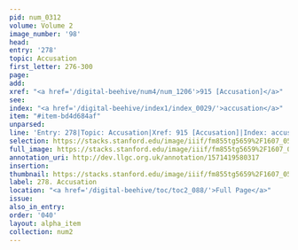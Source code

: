 ```yaml
---
pid: num_0312
volume: Volume 2
image_number: '98'
head: 
entry: '278'
topic: Accusation
first_letter: 276-300
page: 
add: 
xref: "<a href='/digital-beehive/num4/num_1206'>915 [Accusation]</a>"
see: 
index: "<a href='/digital-beehive/index1/index_0029/'>accusation</a>"
item: "#item-bd4d684af"
unparsed: 
line: 'Entry: 278|Topic: Accusation|Xref: 915 [Accusation]|Index: accusation|#item-bd4d684af'
selection: https://stacks.stanford.edu/image/iiif/fm855tg5659%2F1607_0565/825,3659,2968,744/full/0/default.jpg
full_image: https://stacks.stanford.edu/image/iiif/fm855tg5659%2F1607_0565/full/full/0/default.jpg
annotation_uri: http://dev.llgc.org.uk/annotation/1571419580317
insertion: 
thumbnail: https://stacks.stanford.edu/image/iiif/fm855tg5659%2F1607_0565/825,3659,600,180/250,/0/default.jpg
label: 278. Accusation
location: "<a href='/digital-beehive/toc/toc2_088/'>Full Page</a>"
issue: 
also_in_entry: 
order: '040'
layout: alpha_item
collection: num2
---
```

